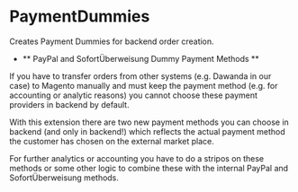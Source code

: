 # PaymentDummies

Creates Payment Dummies for backend order creation. 

- ** PayPal and SofortÜberweisung Dummy Payment Methods **

If you have to transfer orders from other systems (e.g. Dawanda in our case) to Magento manually and must keep the payment method (e.g. for accounting or analytic reasons)
you cannot choose these payment providers in backend by default.

With this extension there are two new payment methods you can choose in backend (and only in backend!) which reflects the actual payment method the customer has chosen on the external market place.

For further analytics or accounting you have to do a stripos on these methods or some other logic to combine these with the internal PayPal and SofortÜberweisung methods.